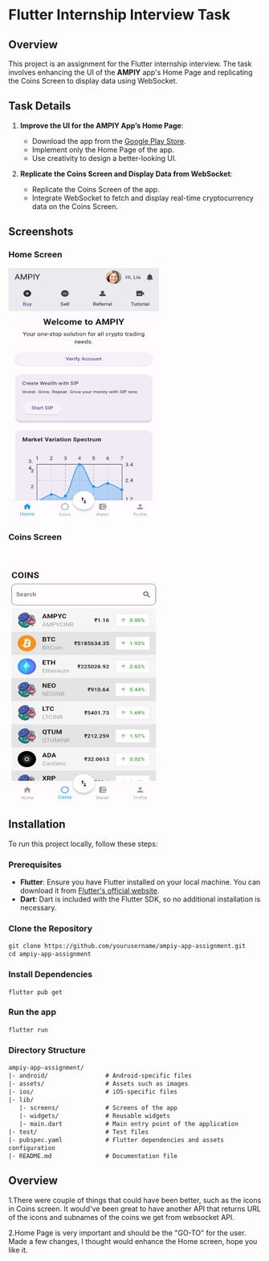 # Flutter Internship Interview Task

## Overview

This project is an assignment for the Flutter internship interview. The task involves enhancing the UI of the **AMPIY** app's Home Page and replicating the Coins Screen to display data using WebSocket.

## Task Details

1. **Improve the UI for the AMPIY App’s Home Page**:
   - Download the app from the [Google Play Store](https://play.google.com/store/apps/details?id=com.ampiy.app).
   - Implement only the Home Page of the app.
   - Use creativity to design a better-looking UI.

2. **Replicate the Coins Screen and Display Data from WebSocket**:
   - Replicate the Coins Screen of the app.
   - Integrate WebSocket to fetch and display real-time cryptocurrency data on the Coins Screen.

## Screenshots

### Home Screen
<img src="assets/Homepage.png" alt="AMPIY App Home Screen" width="300" height="500">

### Coins Screen
<img src="assets/Coinspage.png" alt="AMPIY App Coins Screen" width="300" height="500">

## Installation

To run this project locally, follow these steps:

### Prerequisites

- **Flutter**: Ensure you have Flutter installed on your local machine. You can download it from [Flutter's official website](https://flutter.dev/docs/get-started/install).
- **Dart**: Dart is included with the Flutter SDK, so no additional installation is necessary.

### Clone the Repository

```
git clone https://github.com/yourusername/ampiy-app-assignment.git
cd ampiy-app-assignment
```

### Install Dependencies
```
flutter pub get
```

### Run the app

```
flutter run
```
### Directory Structure
```
ampiy-app-assignment/
|- android/                # Android-specific files
|- assets/                 # Assets such as images
|- ios/                    # iOS-specific files
|- lib/
   |- screens/             # Screens of the app
   |- widgets/             # Reusable widgets
   |- main.dart            # Main entry point of the application
|- test/                   # Test files
|- pubspec.yaml            # Flutter dependencies and assets configuration
|- README.md               # Documentation file
```
## Overview

1.There were couple of things that could have been better, such as the icons in Coins screen. It would've been great to have another API that returns URL of the icons and subnames of the coins we get from websocket API.

2.Home Page is very important and should be the "GO-TO" for the user. Made a few changes, I thought would enhance the Home screen, hope you like it.